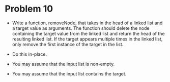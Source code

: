 # Problem 10

- Write a function, removeNode, that takes in the head of a linked list and a target value as arguments. The function should delete the node containing the target value from the linked list and return the head of the resulting linked list. If the target appears multiple times in the linked list, only remove the first instance of the target in the list.

- Do this in-place.

- You may assume that the input list is non-empty.

- You may assume that the input list contains the target.
